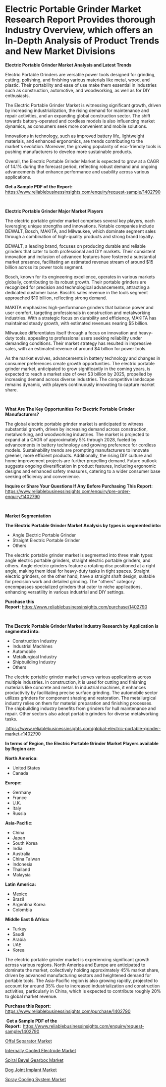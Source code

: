 <p><h1>Electric Portable Grinder Market Research Report Provides thorough Industry Overview, which offers an In-Depth Analysis of Product Trends and New Market Divisions</h1></p><p><strong>Electric Portable Grinder Market Analysis and Latest Trends</strong></p>
<p><p>Electric Portable Grinders are versatile power tools designed for grinding, cutting, polishing, and finishing various materials like metal, wood, and plastic. Their portability and ease of use make them essential in industries such as construction, automotive, and woodworking, as well as for DIY enthusiasts. </p><p>The Electric Portable Grinder Market is witnessing significant growth, driven by increasing industrialization, the rising demand for maintenance and repair activities, and an expanding global construction sector. The shift towards battery-operated and cordless models is also influencing market dynamics, as consumers seek more convenient and mobile solutions. </p><p>Innovations in technology, such as improved battery life, lightweight materials, and enhanced ergonomics, are trends contributing to the market's evolution. Moreover, the growing popularity of eco-friendly tools is pushing manufacturers to develop more sustainable products. </p><p>Overall, the Electric Portable Grinder Market is expected to grow at a CAGR of 14.1% during the forecast period, reflecting robust demand and ongoing advancements that enhance performance and usability across various applications.</p></p>
<p><strong>Get a Sample PDF of the Report:&nbsp;</strong> <a href="https://www.reliablebusinessinsights.com/enquiry/request-sample/1402790?utm_campaign=62&utm_medium=2&utm_source=Github&utm_content=ia&utm_term=23102024&utm_id=electric-portable-grinder">https://www.reliablebusinessinsights.com/enquiry/request-sample/1402790</a></p>
<p>&nbsp;</p>
<p><strong>Electric Portable Grinder Major Market Players</strong></p>
<p><p>The electric portable grinder market comprises several key players, each leveraging unique strengths and innovations. Notable companies include DEWALT, Bosch, MAKITA, and Milwaukee, which dominate segment sales through a combination of high-quality products and strong brand loyalty. </p><p>DEWALT, a leading brand, focuses on producing durable and reliable grinders that cater to both professional and DIY markets. Their consistent innovation and inclusion of advanced features have fostered a substantial market presence, facilitating an estimated revenue stream of around $15 billion across its power tools segment.</p><p>Bosch, known for its engineering excellence, operates in various markets globally, contributing to its robust growth. Their portable grinders are recognized for precision and technological advancements, attracting a dedicated customer base. Bosch’s sales revenue in the tools segment approached $10 billion, reflecting strong demand.</p><p>MAKITA emphasizes high-performance grinders that balance power and user comfort, targeting professionals in construction and metalworking industries. With a strategic focus on durability and efficiency, MAKITA has maintained steady growth, with estimated revenues nearing $5 billion.</p><p>Milwaukee differentiates itself through a focus on innovation and heavy-duty tools, appealing to professional users seeking reliability under demanding conditions. Their market strategy has resulted in impressive sales, with an estimated revenue of around $4 billion for power tools.</p><p>As the market evolves, advancements in battery technology and changes in consumer preferences create growth opportunities. The electric portable grinder market, anticipated to grow significantly in the coming years, is expected to reach a market size of over $3 billion by 2025, propelled by increasing demand across diverse industries. The competitive landscape remains dynamic, with players continuously innovating to capture market share.</p></p>
<p>&nbsp;</p>
<p><strong>What Are The Key Opportunities For Electric Portable Grinder Manufacturers?</strong></p>
<p><p>The global electric portable grinder market is anticipated to witness substantial growth, driven by increasing demand across construction, metalworking, and woodworking industries. The market is projected to expand at a CAGR of approximately 5% through 2028, fueled by advancements in battery technology and growing preference for cordless models. Sustainability trends are prompting manufacturers to innovate greener, more efficient products. Additionally, the rising DIY culture and home improvement projects are further propelling demand. Future outlook suggests ongoing diversification in product features, including ergonomic designs and enhanced safety measures, catering to a wider consumer base seeking efficiency and convenience.</p></p>
<p><strong>Inquire or Share Your Questions If Any Before Purchasing This Report:</strong> <a href="https://www.reliablebusinessinsights.com/enquiry/pre-order-enquiry/1402790?utm_campaign=62&utm_medium=2&utm_source=Github&utm_content=ia&utm_term=23102024&utm_id=electric-portable-grinder">https://www.reliablebusinessinsights.com/enquiry/pre-order-enquiry/1402790</a></p>
<p>&nbsp;</p>
<p><strong>Market Segmentation</strong></p>
<p><strong>The Electric Portable Grinder Market Analysis by types is segmented into:</strong></p>
<p><ul><li>Angle Electric Portable Grinder</li><li>Straight Electric Portable Grinder</li><li>Others</li></ul></p>
<p><p>The electric portable grinder market is segmented into three main types: angle electric portable grinders, straight electric portable grinders, and others. Angle electric grinders feature a rotating disc positioned at a right angle, making them ideal for heavy-duty tasks in tight spaces. Straight electric grinders, on the other hand, have a straight shaft design, suitable for precision work and detailed grinding. The "others" category encompasses specialized grinders that cater to niche applications, enhancing versatility in various industrial and DIY settings.</p></p>
<p><strong>Purchase this Report:&nbsp;</strong><a href="https://www.reliablebusinessinsights.com/purchase/1402790?utm_campaign=62&utm_medium=2&utm_source=Github&utm_content=ia&utm_term=23102024&utm_id=electric-portable-grinder">https://www.reliablebusinessinsights.com/purchase/1402790</a></p>
<p>&nbsp;</p>
<p><strong>The Electric Portable Grinder Market Industry Research by Application is segmented into:</strong></p>
<p><ul><li>Construction Industry</li><li>Industrial Machines</li><li>Automobile</li><li>Metallurgical Industry</li><li>Shipbuilding Industry</li><li>Others</li></ul></p>
<p><p>The electric portable grinder market serves various applications across multiple industries. In construction, it is used for cutting and finishing materials like concrete and metal. In industrial machines, it enhances productivity by facilitating precise surface grinding. The automobile sector utilizes grinders for component shaping and restoration. The metallurgical industry relies on them for material preparation and finishing processes. The shipbuilding industry benefits from grinders for hull maintenance and repair. Other sectors also adopt portable grinders for diverse metalworking tasks.</p></p>
<p><a href="https://www.reliablebusinessinsights.com/global-electric-portable-grinder-market-r1402790?utm_campaign=62&utm_medium=2&utm_source=Github&utm_content=ia&utm_term=23102024&utm_id=electric-portable-grinder">&nbsp;https://www.reliablebusinessinsights.com/global-electric-portable-grinder-market-r1402790</a></p>
<p><strong>In terms of Region, the Electric Portable Grinder Market Players available by Region are:</strong></p>
<p>
    <p> <strong> North America: </strong>
        <ul>
            <li>United States</li>
            <li>Canada</li>
        </ul>
        </p> 
    <p> <strong> Europe: </strong>
        <ul>
            <li>Germany</li>
            <li>France</li>
            <li>U.K.</li>
            <li>Italy</li>
            <li>Russia</li>
        </ul>
        </p> 
    <p> <strong> Asia-Pacific: </strong>
        <ul>
            <li>China</li>
            <li>Japan</li>
            <li>South Korea</li>
            <li>India</li>
            <li>Australia</li>
            <li>China Taiwan</li>
            <li>Indonesia</li>
            <li>Thailand</li>
            <li>Malaysia</li>
        </ul>
        </p> 
    <p> <strong> Latin America: </strong>
        <ul>
            <li>Mexico</li>
            <li>Brazil</li>
            <li>Argentina Korea</li>
            <li>Colombia</li>
        </ul>
        </p> 
    <p> <strong> Middle East & Africa: </strong>
        <ul>
            <li>Turkey</li>
            <li>Saudi</li>
            <li>Arabia</li>
            <li>UAE</li>
            <li>Korea</li>
        </ul>
    </p>
    </p>
<p><p>The electric portable grinder market is experiencing significant growth across various regions. North America and Europe are anticipated to dominate the market, collectively holding approximately 45% market share, driven by advanced manufacturing sectors and heightened demand for portable tools. The Asia-Pacific region is also growing rapidly, projected to account for around 35% due to increased industrialization and construction activities, particularly in China, which is expected to contribute roughly 20% to global market revenue.</p></p>
<p><strong>Purchase this Report: </strong><a href="https://www.reliablebusinessinsights.com/purchase/1402790?utm_campaign=62&utm_medium=2&utm_source=Github&utm_content=ia&utm_term=23102024&utm_id=electric-portable-grinder">https://www.reliablebusinessinsights.com/purchase/1402790</a></p>
<p>&nbsp;<strong>Get a Sample PDF of the Report:&nbsp;&nbsp;</strong><a href="https://www.reliablebusinessinsights.com/enquiry/request-sample/1402790?utm_campaign=62&utm_medium=2&utm_source=Github&utm_content=ia&utm_term=23102024&utm_id=electric-portable-grinder">https://www.reliablebusinessinsights.com/enquiry/request-sample/1402790</a></p>
<p><strong></strong></p>
<p><p><a href="https://issuu.com/reportprime-2/docs/offal-separator-market-size-2030.pp_099e37189f351f?utm_campaign=62&utm_medium=2&utm_source=Github&utm_content=ia&utm_term=23102024&utm_id=electric-portable-grinder">Offal Separator Market</a></p><p><a href="https://www.linkedin.com/pulse/navigating-global-internally-cooled-electrode-market-from-84lde?utm_campaign=62&utm_medium=2&utm_source=Github&utm_content=ia&utm_term=23102024&utm_id=electric-portable-grinder">Internally Cooled Electrode Market</a></p><p><a href="https://github.com/abbiewimld/Market-Research-Report-List-1/blob/main/spiral-bevel-gearbox-market.md?utm_campaign=62&utm_medium=2&utm_source=Github&utm_content=ia&utm_term=23102024&utm_id=electric-portable-grinder">Spiral Bevel Gearbox Market</a></p><p><a href="https://www.linkedin.com/pulse/dog-joint-implant-market-revolution-2024-2031-trends-reeie?utm_campaign=62&utm_medium=2&utm_source=Github&utm_content=ia&utm_term=23102024&utm_id=electric-portable-grinder">Dog Joint Implant Market</a></p><p><a href="https://issuu.com/reportprime-2/docs/spray-cooling-system-market-size-20_64ff47863365c8?utm_campaign=62&utm_medium=2&utm_source=Github&utm_content=ia&utm_term=23102024&utm_id=electric-portable-grinder">Spray Cooling System Market</a></p></p>